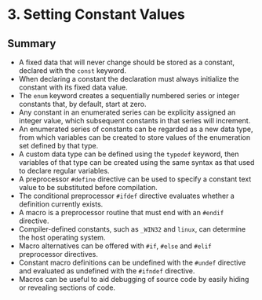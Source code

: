 # 3. Setting Constant Values

## Summary
- A fixed data that will never change should be stored as a constant, declared with the `const` keyword.
- When declaring a constant the declaration must always initialize the constant with its fixed data value.
- The `enum` keyword creates a sequentially numbered series or integer constants that, by default, start at zero.
- Any constant in an enumerated series can be explicity assigned an integer value, which subsequent constants in that series will increment.
- An enumerated series of constants can be regarded as a new data type, from which variables can be created to store values of the enumeration set defined by that type.
- A custom data type can be defined using the `typedef` keyword, then variables of that type can be created using the same syntax as that used to declare regular variables.
- A preprocessor `#define` directive can be used to specify a constant text value to be substituted before compilation.
- The conditional preprocessor `#ifdef` directive evaluates whether a definition currently exists.
- A macro is a preprocessor routine that must end with an `#endif` directive.
- Compiler-defined constants, such as `_WIN32` and `linux`, can determine the host operating system.
- Macro alternatives can be offered with `#if`, `#else` and `#elif` preprocessor directives.
- Constant macro definitions can be undefined with the `#undef` directive and evaluated as undefined with the `#ifndef` directive.
- Macros can be useful to aid debugging of source code by easily hiding or revealing sections of code.